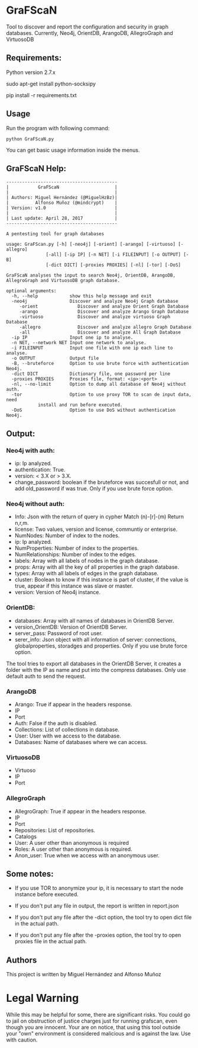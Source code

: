 # GraFScaN
Tool to discover and report the configuration and security in graph databases. Currently, Neo4j, OrientDB, ArangoDB, AllegroGraph and VirtuosoDB

## Requirements:

Python version 2.7.x

sudo apt-get install python-socksipy

pip install -r requirements.txt

## Usage
Run the program with following command: 

`python GraFScaN.py`

You can get basic usage information inside the menus.

## GraFScaN Help:
	
	------------------------------------------
	|           GraFScaN                     |
	|                                        |
	| Authors: Miguel Hernández (@MiguelHzBz)|
	|          Alfonso Muñoz (@mindcrypt)    |
	| Version: v1.0                          |
	|                                        |	
	| Last update: April 28, 2017            |	
	------------------------------------------	
		
	A pentesting tool for graph databases
    
	usage: GraFScan.py [-h] [-neo4j] [-orient] [-arango] [-virtuoso] [-allegro]
                   [-all] [-ip IP] [-n NET] [-i FILEINPUT] [-o OUTPUT] [-B]
                   [-dict DICT] [-proxies PROXIES] [-nl] [-tor] [-DoS]

	GraFScaN analyses the input to search Neo4j, OrientDB, ArangoDB, AllegroGraph and VirtuosoDB graph database.

	optional arguments:
	  -h, --help            show this help message and exit
	  -neo4j                Discover and analyze Neo4j Graph database
         -orient               Discover and analyze Orient Graph Database
         -arango               Discover and analyze Arango Graph Database
         -virtuoso             Discover and analyze virtuoso Graph Database
         -allegro              Discover and analyze allegro Graph Database
         -all                  Discover and analyze All Graph Database
	  -ip IP                Input one ip to analyse.
	  -n NET, --network NET Input one network to analyse.
	  -i FILEINPUT          Input one file with one ip each line to analyse.
	  -o OUTPUT             Output file
	  -B, --bruteforce      Option to use brute force with authentication Neo4j.
	  -dict DICT            Dictionary file, one password per line
	  -proxies PROXIES      Proxies file, format: <ip>:<port>
	  -nl, --no-limit       Option to dump all database of Neo4j without auth.
	  -tor                  Option to use proxy TOR to scan de input data, need
				install and run before executed.
	  -DoS                  Option to use DoS without authentication Neo4j.


## Output: 

### Neo4j with auth:

* ip: Ip analyzed.
* authentication: True.
* version: < 3.X or > 3.X.
* change_password: boolean if the bruteforce was succesfull or not, and add old_password if was true. Only if you use brute force option.

### Neo4j without auth:

* Info: Json with the return of query in cypher Match (n)-[r]-(m) Return n,r,m.
* license: Two values, version and license, communtiy or enterprise.
* NumNodes: Number of index to the nodes.
* ip: Ip analyzed.
* NumProperties: Number of index to the properties.
* NumRelationships: Number of index to the edges.
* labels: Array with all labels of nodes in the graph database.
* props: Array with all the key of all properties in the graph database.
* types: Array with all labels of edges in the graph database.
* cluster: Boolean to know if this instance is part of cluster, if the value is true, appear if this instance was slave or master.
* version: Version of Neo4j instance.

### OrientDB:

* databases: Array with all names of databases in OrientDB Server.
* version_OrientDB: Version of OrientDB Server.
* server_pass: Password of root user.
* serer_info: Json object with all information of server: connections, globalproperties, storadges and properties. Only if you use brute force option.

The tool tries to export all databases in the OrientDB Server, it creates a folder with the IP as name and put into the compress databases. Only use default auth to send the request.

### ArangoDB

* Arango: True if appear in the headers response.
* IP
* Port
* Auth: False if the auth is disabled.
* Collections: List of collections in database.
* User: User with we access to the database.
* Databases: Name of databases where we can access.

### VirtuosoDB

* Virtuoso
* IP
* Port

### AllegroGraph

* AllegroGraph: True if appear in the headers response.
* IP
* Port
* Repositories: List of repositories.
* Catalogs
* User: A user other than anonymous is required
* Roles: A user other than anonymous is required.
* Anon_user: True when we access with an anonymous user.

## Some notes:

* If you use TOR to anonymize your ip, it is necessary to start the node instance before executed.

* If you don't put any file in output, the report is written in report.json

* If you don't put any file after the -dict option, the tool try to open dict file in the actual path.

* If you don't put any file after the -proxies option, the tool try to open proxies file in the actual path.

## Authors
This project is written by Miguel Hernández and Alfonso Muñoz

# Legal Warning

While this may be helpful for some, there are significant risks.
You could go to jail on obstruction of justice charges just for running grafscan,
even though you are innocent. Your are on notice, that using this tool outside your
"own" environment is considered malicious and is against the law. Use with caution.
